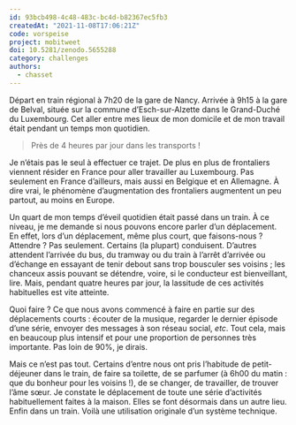 ```yaml
---
id: 93bcb498-4c48-483c-bc4d-b82367ec5fb3
createdAt: "2021-11-08T17:06:21Z"
code: vorspeise
project: mobitweet
doi: 10.5281/zenodo.5655288
category: challenges
authors:
  - chasset
---
```


Départ en train régional à 7h20 de la gare de Nancy. Arrivée à 9h15 à la gare de Belval, située sur la commune d’Esch-sur-Alzette dans le Grand-Duché du Luxembourg. Cet aller entre mes lieux de mon domicile et de mon travail était pendant un temps mon quotidien. 

> Près de 4 heures par jour dans les transports !

Je n’étais pas le seul à effectuer ce trajet. De plus en plus de frontaliers viennent résider en France pour aller travailler au Luxembourg. Pas seulement en France d’ailleurs, mais aussi en Belgique et en Allemagne. À dire vrai, le phénomène d’augmentation des frontaliers augmentent un peu partout, au moins en Europe.

Un quart de mon temps d’éveil quotidien était passé dans un train. À ce niveau, je me demande si nous pouvons encore parler d’un déplacement. En effet, lors d’un déplacement, même plus court, que faisons-nous ? Attendre ? Pas seulement. Certains (la plupart) conduisent. D’autres attendent l’arrivée du bus, du tramway ou du train à l’arrêt d’arrivée ou d’échange en essayant de tenir debout sans trop bousculer ses voisins ; les chanceux assis pouvant se détendre, voire, si le conducteur est bienveillant, lire. Mais, pendant quatre heures par jour, la lassitude de ces activités habituelles est vite atteinte.

Quoi faire ? Ce que nous avons commencé à faire en partie sur des déplacements courts : écouter de la musique, regarder le dernier épisode d’une série, envoyer des messages à son réseau social, *etc*. Tout cela, mais en beaucoup plus intensif et pour une proportion de personnes très importante. Pas loin de 90%, je dirais.

Mais ce n’est pas tout. Certains d’entre nous ont pris l’habitude de petit-déjeuner dans le train, de faire sa toilette, de se parfumer (à 6h00 du matin : que du bonheur pour les voisins !), de se changer, de travailler, de trouver l’âme sœur. Je constate le déplacement de toute une série d’activités habituellement faites à la maison. Elles se font désormais dans un autre lieu. Enfin dans un train. Voilà une utilisation originale d’un système technique.
